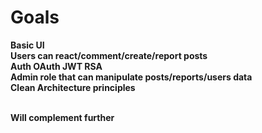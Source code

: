 <h1>Goals</h1>
<b>Basic UI</b>
<br><b>Users can react/comment/create/report posts</b>
<br><b>Auth OAuth JWT RSA</b>
<br><b>Admin role that can manipulate posts/reports/users data</b>
<br><b>Clean Architecture principles</b>

<br><b>Will complement further</b> 
